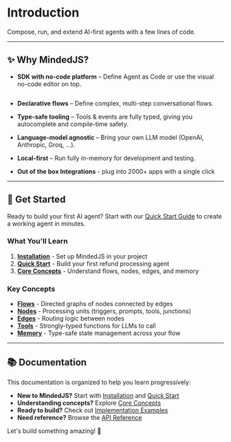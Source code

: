 # Introduction

Compose, run, and extend AI-first agents with a few lines of code.

***

## ✨ Why MindedJS?

*   **SDK with no-code platform** – Define Agent as Code or use the visual no-code editor on top.&#x20;

    <figure><img src=".gitbook/assets/image.png" alt=""><figcaption></figcaption></figure>
* **Declarative flows** – Define complex, multi-step conversational flows.
* **Type-safe tooling** – Tools & events are fully typed, giving you autocomplete and compile-time safety.
* **Language-model agnostic** – Bring your own LLM model (OpenAI, Anthropic, Groq, …).
* **Local-first** – Run fully in-memory for development and testing.
* **Out of the box Integrations** - plug into 2000+ apps with a single click

***



## 🚀 Get Started

Ready to build your first AI agent? Start with our [Quick Start Guide](getting-started/quick-start.md) to create a working agent in minutes.

### What You'll Learn

1. [**Installation**](getting-started/installation.md) - Set up MindedJS in your project
2. [**Quick Start**](getting-started/quick-start.md) - Build your first refund processing agent
3. [**Core Concepts**](core-concepts/flows.md) - Understand flows, nodes, edges, and memory

### Key Concepts

* [**Flows**](core-concepts/flows.md) - Directed graphs of nodes connected by edges
* [**Nodes**](core-concepts/nodes.md) - Processing units (triggers, prompts, tools, junctions)
* [**Edges**](core-concepts/edges.md) - Routing logic between nodes
* [**Tools**](core-concepts/tools.md) - Strongly-typed functions for LLMs to call
* [**Memory**](core-concepts/memory-types.md) - Type-safe state management across your flow

***

## 📚 Documentation

This documentation is organized to help you learn progressively:

* **New to MindedJS?** Start with [Installation](getting-started/installation.md) and [Quick Start](getting-started/quick-start.md)
* **Understanding concepts?** Explore [Core Concepts](core-concepts/flows.md)
* **Ready to build?** Check out [Implementation Examples](implementation-examples/node-examples.md)
* **Need reference?** Browse the [API Reference](api-reference/agent-class.md)

Let's build something amazing! 🚀

